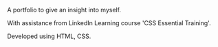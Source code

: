 A portfolio to give an insight into myself.

With assistance from LinkedIn Learning course 'CSS Essential Training'.

Developed using HTML, CSS.

